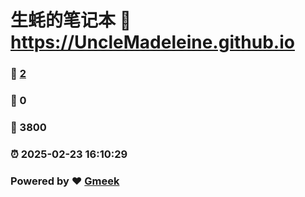 # 生蚝的笔记本 :link: https://UncleMadeleine.github.io 
### :page_facing_up: [2](https://UncleMadeleine.github.io/tag.html) 
### :speech_balloon: 0 
### :hibiscus: 3800 
### :alarm_clock: 2025-02-23 16:10:29 
### Powered by :heart: [Gmeek](https://github.com/Meekdai/Gmeek)
